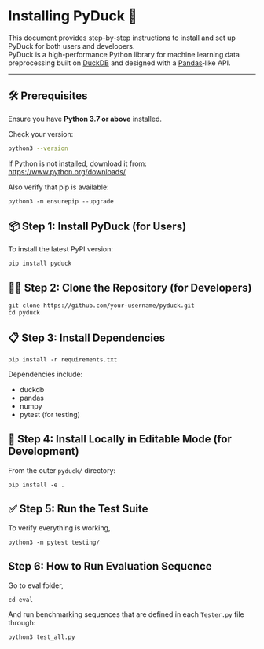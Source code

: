 # Installing PyDuck 🦆

This document provides step-by-step instructions to install and set up PyDuck for both users and developers.  
PyDuck is a high-performance Python library for machine learning data preprocessing built on [DuckDB](https://duckdb.org) and designed with a [Pandas](https://pandas.pydata.org/)‑like API.

---

## 🛠️ Prerequisites

Ensure you have **Python 3.7 or above** installed.

Check your version:
```bash
python3 --version
```

If Python is not installed, download it from:  https://www.python.org/downloads/

Also verify that pip is available:
```
python3 -m ensurepip --upgrade
```

## 📦 Step 1: Install PyDuck (for Users)
To install the latest PyPI version:
```
pip install pyduck
```

## 👨‍💻 Step 2: Clone the Repository (for Developers)
```
git clone https://github.com/your-username/pyduck.git
cd pyduck
```

## 📋 Step 3: Install Dependencies
```
pip install -r requirements.txt
```

Dependencies include:
- duckdb
- pandas
- numpy
- pytest (for testing)

## 🧪 Step 4: Install Locally in Editable Mode (for Development)
From the outer `pyduck/` directory:
```
pip install -e .
```

## ✅ Step 5: Run the Test Suite
To verify everything is working,
```
python3 -m pytest testing/
```

## Step 6: How to Run Evaluation Sequence
Go to eval folder,
```
cd eval
```
And run benchmarking sequences that are defined in each `Tester.py` file through:
```
python3 test_all.py
```